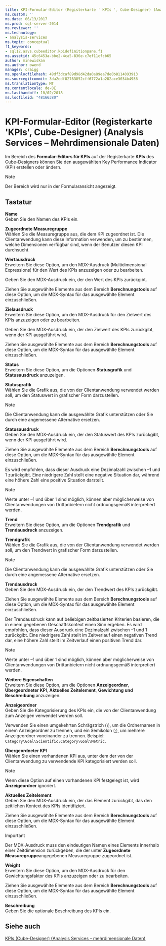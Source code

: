```yaml
---
title: KPI-Formular-Editor (Registerkarte ' KPIs ', Cube-Designer) (Analysis Services – mehrdimensionale Daten) | Microsoft-Dokumentation
ms.custom: ''
ms.date: 06/13/2017
ms.prod: sql-server-2014
ms.reviewer: ''
ms.technology:
- analysis-services
ms.topic: conceptual
f1_keywords:
- sql12.asvs.cubeeditor.kpidefinitionpane.f1
ms.assetid: 45c6453a-bbe2-4ca5-836e-c7ef11cfcb65
author: minewiskan
ms.author: owend
manager: craigg
ms.openlocfilehash: 49df3dcaf89d98d42da0a89ea7de0b8114093913
ms.sourcegitcommit: 3da2edf82763852cff6772a1a282ace3034b4936
ms.translationtype: MT
ms.contentlocale: de-DE
ms.lasthandoff: 10/02/2018
ms.locfileid: "48166380"
---
```

# <a name="kpi-form-editor-kpis-tab-cube-designer-analysis-services---multidimensional-data"></a>KPI-Formular-Editor (Registerkarte 'KPIs', Cube-Designer) (Analysis Services – Mehrdimensionale Daten)
  Im Bereich des **Formular-Editors für KPIs** auf der Registerkarte **KPIs** des Cube-Designers können Sie den ausgewählten Key Performance Indicator (KPI) erstellen oder ändern.  
  
> [!NOTE]  
>  Der Bereich wird nur in der Formularansicht angezeigt.  
  
## <a name="options"></a>Tastatur  
 **Name**  
 Geben Sie den Namen des KPIs ein.  
  
 **Zugeordnete Measuregruppe**  
 Wählen Sie die Measuregruppe aus, die dem KPI zugeordnet ist. Die Clientanwendung kann diese Information verwenden, um zu bestimmen, welche Dimensionen verfügbar sind, wenn der Benutzer diesen KPI durchsucht.  
  
 **Wertausdruck**  
 Erweitern Sie diese Option, um den MDX-Ausdruck (Multidimensional Expressions) für den Wert des KPIs anzuzeigen oder zu bearbeiten.  
  
 Geben Sie den MDX-Ausdruck ein, der den Wert des KPIs zurückgibt.  
  
 Ziehen Sie ausgewählte Elemente aus dem Bereich **Berechnungstools** auf diese Option, um die MDX-Syntax für das ausgewählte Element einzuschließen.  
  
 **Zielausdruck**  
 Erweitern Sie diese Option, um den MDX-Ausdruck für den Zielwert des KPIs anzuzeigen oder zu bearbeiten.  
  
 Geben Sie den MDX-Ausdruck ein, der den Zielwert des KPIs zurückgibt, wenn der KPI ausgeführt wird.  
  
 Ziehen Sie ausgewählte Elemente aus dem Bereich **Berechnungstools** auf diese Option, um die MDX-Syntax für das ausgewählte Element einzuschließen.  
  
 **Status**  
 Erweitern Sie diese Option, um die Optionen **Statusgrafik** und **Statusausdruck** anzuzeigen.  
  
 **Statusgrafik**  
 Wählen Sie die Grafik aus, die von der Clientanwendung verwendet werden soll, um den Statuswert in grafischer Form darzustellen.  
  
> [!NOTE]  
>  Die Clientanwendung kann die ausgewählte Grafik unterstützen oder Sie durch eine angemessene Alternative ersetzen.  
  
 **Statusausdruck**  
 Geben Sie den MDX-Ausdruck ein, der den Statuswert des KPIs zurückgibt, wenn der KPI ausgeführt wird.  
  
 Ziehen Sie ausgewählte Elemente aus dem Bereich **Berechnungstools** auf diese Option, um die MDX-Syntax für das ausgewählte Element einzuschließen.  
  
 Es wird empfohlen, dass dieser Ausdruck eine Dezimalzahl zwischen –1 und 1 zurückgibt. Eine niedrigere Zahl stellt eine negative Situation dar, während eine höhere Zahl eine positive Situation darstellt.  
  
> [!NOTE]  
>  Werte unter –1 und über 1 sind möglich, können aber möglicherweise von Clientanwendungen von Drittanbietern nicht ordnungsgemäß interpretiert werden.  
  
 **Trend**  
 Erweitern Sie diese Option, um die Optionen **Trendgrafik** und **Trendausdruck** anzuzeigen.  
  
 **Trendgrafik**  
 Wählen Sie die Grafik aus, die von der Clientanwendung verwendet werden soll, um den Trendwert in grafischer Form darzustellen.  
  
> [!NOTE]  
>  Die Clientanwendung kann die ausgewählte Grafik unterstützen oder Sie durch eine angemessene Alternative ersetzen.  
  
 **Trendausdruck**  
 Geben Sie den MDX-Ausdruck ein, der den Trendwert des KPIs zurückgibt.  
  
 Ziehen Sie ausgewählte Elemente aus dem Bereich **Berechnungstools** auf diese Option, um die MDX-Syntax für das ausgewählte Element einzuschließen.  
  
 Der Trendausdruck kann auf beliebigen zeitbasierten Kriterien basieren, die in einem gegebenen Geschäftskontext einen Sinn ergeben. Es wird empfohlen, dass dieser Ausdruck eine Dezimalzahl zwischen –1 und 1 zurückgibt. Eine niedrigere Zahl stellt im Zeitverlauf einen negativen Trend dar, eine höhere Zahl stellt im Zeitverlauf einen positiven Trend dar.  
  
> [!NOTE]  
>  Werte unter –1 und über 1 sind möglich, können aber möglicherweise von Clientanwendungen von Drittanbietern nicht ordnungsgemäß interpretiert werden.  
  
 **Weitere Eigenschaften**  
 Erweitern Sie diese Option, um die Optionen **Anzeigeordner**, **Übergeordneter KPI**, **Aktuelles Zeitelement**, **Gewichtung** **und Beschreibung** anzuzeigen.  
  
 **Anzeigeordner**  
 Geben Sie die Kategorisierung des KPIs ein, die von der Clientanwendung zum Anzeigen verwendet werden soll.  
  
 Verwenden Sie einen umgekehrten Schrägstrich (\\), um die Ordnernamen in einem Anzeigeordner zu trennen, und ein Semikolon (;), um mehrere Anzeigeordner voneinander zu trennen. Beispiel: `Category\Goal\Scientific;Category\Goal\Metric`.  
  
 **Übergeordneter KPI**  
 Wählen Sie einen vorhandenen KPI aus, unter dem der von der Clientanwendung zu verwendende KPI kategorisiert werden soll.  
  
> [!NOTE]  
>  Wenn diese Option auf einen vorhandenen KPI festgelegt ist, wird **Anzeigeordner** ignoriert.  
  
 **Aktuelles Zeitelement**  
 Geben Sie den MDX-Ausdruck ein, der das Element zurückgibt, das den zeitlichen Kontext des KPIs identifiziert.  
  
 Ziehen Sie ausgewählte Elemente aus dem Bereich **Berechnungstools** auf diese Option, um die MDX-Syntax für das ausgewählte Element einzuschließen.  
  
> [!IMPORTANT]  
>  Der MDX-Ausdruck muss den eindeutigen Namen eines Elements innerhalb einer Zeitdimension zurückgeben, die der unter **Zugeordnete Measuregruppe**angegebenen Measuregruppe zugeordnet ist.  
  
 **Weight**  
 Erweitern Sie diese Option, um den MDX-Ausdruck für den Gewichtungsfaktor des KPIs anzuzeigen oder zu bearbeiten.  
  
 Ziehen Sie ausgewählte Elemente aus dem Bereich **Berechnungstools** auf diese Option, um die MDX-Syntax für das ausgewählte Element einzuschließen.  
  
 **Beschreibung**  
 Geben Sie die optionale Beschreibung des KPIs ein.  
  
## <a name="see-also"></a>Siehe auch  
 [KPIs &#40;Cube-Designer&#41; &#40;Analysis Services – mehrdimensionale Daten&#41;](kpis-cube-designer-analysis-services-multidimensional-data.md)  
  
  
